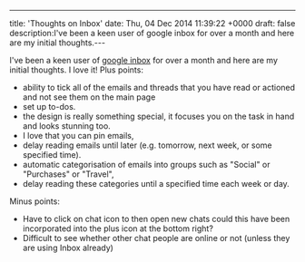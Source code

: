 ---
title: 'Thoughts on Inbox'
date: Thu, 04 Dec 2014 11:39:22 +0000
draft: false
description:I've been a keen user of google inbox for over a month and here are my initial thoughts.---

I've been a keen user of [google inbox](https://inbox.google.com) for over a month and here are my initial thoughts. I love it! Plus points:

*   ability to tick all of the emails and threads that you have read or actioned and not see them on the main page
*   set up to-dos.
*   the design is really something special, it focuses you on the task in hand and looks stunning too.
*   I love that you can pin emails,
*   delay reading emails until later (e.g. tomorrow, next week, or some specified time).
*   automatic categorisation of emails into groups such as "Social" or "Purchases" or "Travel",
*   delay reading these categories until a specified time each week or day.

Minus points:

*   Have to click on chat icon to then open new chats could this have been incorporated into the plus icon at the bottom right?
*   Difficult to see whether other chat people are online or not (unless they are using Inbox already)